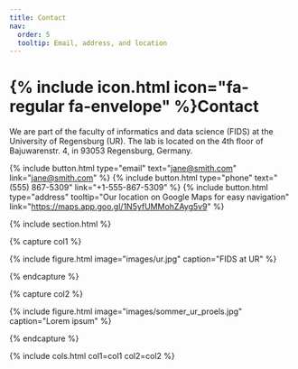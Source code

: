 ```yaml
---
title: Contact
nav:
  order: 5
  tooltip: Email, address, and location
---
```


# {% include icon.html icon="fa-regular fa-envelope" %}Contact

We are part of the faculty of informatics and data science (FIDS) at the University of Regensburg (UR). The lab is located on the 4th floor of Bajuwarenstr. 4, in 93053 Regensburg, Germany.

{%
  include button.html
  type="email"
  text="jane@smith.com"
  link="jane@smith.com"
%}
{%
  include button.html
  type="phone"
  text="(555) 867-5309"
  link="+1-555-867-5309"
%}
{%
  include button.html
  type="address"
  tooltip="Our location on Google Maps for easy navigation"
  link="https://maps.app.goo.gl/1N5yfUMMohZAyg5v9"
%}

{% include section.html %}

{% capture col1 %}

{%
  include figure.html
  image="images/ur.jpg"
  caption="FIDS at UR"
%}

{% endcapture %}

{% capture col2 %}

{%
  include figure.html
  image="images/sommer_ur_proels.jpg"
  caption="Lorem ipsum"
%}

{% endcapture %}

{% include cols.html col1=col1 col2=col2 %}

